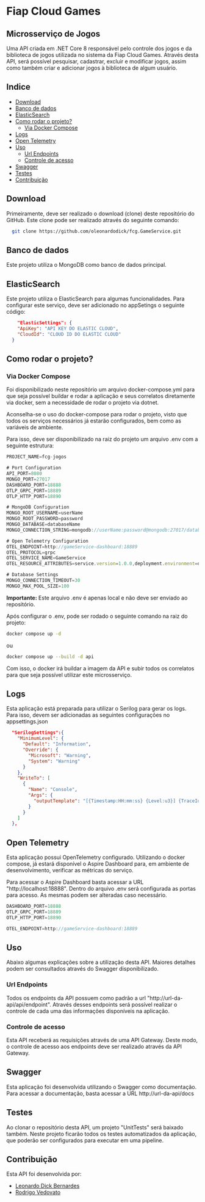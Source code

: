 # Fiap Cloud Games

## Microsserviço de Jogos

Uma API criada em .NET Core 8 responsável pelo controle dos jogos e da biblioteca de jogos utilizada no sistema da Fiap Cloud Games.
Através desta API, será possível pesquisar, cadastrar, excluir e modificar jogos, assim como também criar e adicionar jogos à biblioteca de algum usuário.

## Indice

- [Download](#download)
- [Banco de dados](#banco-de-dados)
- [ElasticSearch](#elasticsearch)
- [Como rodar o projeto?](#como-rodar-o-projeto)
  - [Via Docker Compose](#via-docker-compose)
- [Logs](#logs)
- [Open Telemetry](#open-telemetry)
- [Uso](#uso)
  - [Url Endpoints](#url-endpoints)
  - [Controle de acesso](#controle-de-acesso)
- [Swagger](#swagger)
- [Testes](#testes)
- [Contribuição](#contribuição)

## Download

Primeiramente, deve ser realizado o download (clone) deste repositório do GitHub. Este clone pode ser realizado através do seguinte comando:

```bash
  git clone https://github.com/oleonardodick/fcg.GameService.git
```

## Banco de dados

Este projeto utiliza o MongoDB como banco de dados principal.

## ElasticSearch

Este projeto utiliza o ElasticSearch para algumas funcionalidades. Para configurar este serviço, deve ser adicionado no appSetings o seguinte código:

```json
    "ElasticSettings": {
    "ApiKey": "API KEY DO ELASTIC CLOUD",
    "CloudId": "CLOUD ID DO ELASTIC CLOUD"
  }
```

## Como rodar o projeto?

### Via Docker Compose

Foi disponibilizado neste repositório um arquivo docker-compose.yml para que seja possível buildar e rodar a aplicação e seus correlatos diretamente via docker, sem a necessidade de rodar o projeto via dotnet.

Aconselha-se o uso do docker-compose para rodar o projeto, visto que todos os serviços necessários já estarão configurados, bem como as variáveis de ambiente.

Para isso, deve ser disponibilizado na raiz do projeto um arquivo .env com a seguinte estrutura:

```javascript
PROJECT_NAME=fcg-jogos

# Port Configuration
API_PORT=8080
MONGO_PORT=27017
DASHBOARD_PORT=18888
OTLP_GRPC_PORT=18889
OTLP_HTTP_PORT=18890

# MongoDB Configuration
MONGO_ROOT_USERNAME=userName
MONGO_ROOT_PASSWORD=password
MONGO_DATABASE=databaseName
MONGO_CONNECTION_STRING=mongodb://userName:password@mongodb:27017/databaseName?authSource=admin

# Open Telemetry Configuration
OTEL_ENDPOINT=http://gameService-dashboard:18889
OTEL_PROTOCOL=grpc
OTEL_SERVICE_NAME=GameService
OTEL_RESOURCE_ATTRIBUTES=service.version=1.0.0,deployment.environment=dev

# Database Settings
MONGO_CONNECTION_TIMEOUT=30
MONGO_MAX_POOL_SIZE=100
```
**Importante:** Este arquivo .env é apenas local e não deve ser enviado ao repositório.

Após configurar o .env, pode ser rodado o seguinte comando na raiz do projeto:
```bash
docker compose up -d
```
ou
```bash
docker compose up --build -d api
```

Com isso, o docker irá buildar a imagem da API e subir todos os correlatos para que seja possível utilizar este microsserviço.

## Logs

Esta aplicação está preparada para utilizar o Serilog para gerar os logs. Para isso, devem ser adicionadas as seguintes configurações no appsettings.json

```json
  "SerilogSettings":{
    "MinimumLevel": {
      "Default": "Information",
      "Override": {
        "Microsoft": "Warning",
        "System": "Warning"
      }
    },
    "WriteTo": [
      { 
        "Name": "Console",
        "Args": {
          "outputTemplate": "[{Timestamp:HH:mm:ss} {Level:u3}] {TraceId} {SpanId} {Message:lj}{NewLine}{Exception}"
        }
      }
    ]
  },
```

## Open Telemetry
Esta aplicação possui OpenTelemetry configurado. Utilizando o docker compose, já estará disponível o Aspire Dashboard para, em ambiente de desenvolvimento,
verificar as métricas do serviço.

Para acessar o Aspire Dashboard basta acessar a URL "http://localhost:18888". Dentro do arquivo .env será configurada as portas para acesso. As mesmas podem
ser alteradas caso necessário.

```javascript
DASHBOARD_PORT=18888
OTLP_GRPC_PORT=18889
OTLP_HTTP_PORT=18890

OTEL_ENDPOINT=http://gameService-dashboard:18889
```

## Uso

Abaixo algumas explicações sobre a utilização desta API. Maiores detalhes podem ser consultados através do Swagger disponibilizado.

### Url Endpoints

Todos os endpoints da API possuem como padrão a url "http://url-da-api/api/endpoint". Através desses endpoints será possível realizar o controle de cada uma das informações disponíveis na aplicação.

### Controle de acesso

Esta API receberá as requisições através de uma API Gateway. Deste modo, o controle de acesso aos endpoints deve ser realizado através da API Gateway.

## Swagger

Esta aplicação foi desenvolvida utilizando o Swagger como documentação. Para acessar a documentação, basta acessar a URL http://url-da-api/docs

## Testes

Ao clonar o repositório desta API, um projeto "UnitTests" será baixado também. Neste projeto ficarão todos os testes automatizados da aplicação, que poderão ser configurados para executar em uma pipeline.

## Contribuição

Esta API foi desenvolvida por:

- [Leonardo Dick Bernardes](http://github.com/oleonardodick)
- [Rodrigo Vedovato](https://github.com/guigovedovato)
